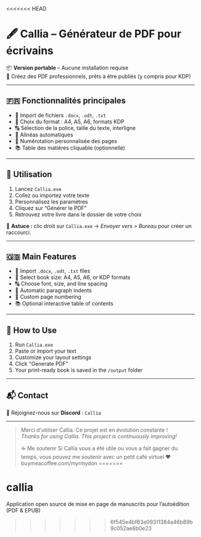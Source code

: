 <<<<<<< HEAD
# 🖋️ Callia – Générateur de PDF pour écrivains

📦 **Version portable** – Aucune installation requise  
🎯 Créez des PDF professionnels, prêts à être publiés (y compris pour KDP)

---

## 🇫🇷 Fonctionnalités principales

- 📄 Import de fichiers `.docx`, `.odt`, `.txt`
- 📐 Choix du format : A4, A5, A6, formats KDP
- 🔠 Sélection de la police, taille du texte, interligne
- 🧷 Alinéas automatiques
- 🔢 Numérotation personnalisée des pages
- 📚 Table des matières cliquable (optionnelle)

---

## 🚀 Utilisation

1. Lancez `Callia.exe`
2. Collez ou importez votre texte
3. Personnalisez les paramètres
4. Cliquez sur “Générer le PDF”
5. Retrouvez votre livre dans le dossier de votre choix

🎯 **Astuce :** clic droit sur `Callia.exe` → *Envoyer vers > Bureau* pour créer un raccourci.

---

## 🇬🇧 Main Features

- 📄 Import `.docx`, `.odt`, `.txt` files
- 📐 Select book size: A4, A5, A6, or KDP formats
- 🔠 Choose font, size, and line spacing
- 🧷 Automatic paragraph indents
- 🔢 Custom page numbering
- 📚 Optional interactive table of contents

---

## 🚀 How to Use

1. Run `Callia.exe`
2. Paste or import your text
3. Customize your layout settings
4. Click "Generate PDF"
5. Your print-ready book is saved in the `/output` folder

---

## 📬 Contact

📣 Rejoignez-nous sur **Discord** : `Callia`

---

> Merci d'utiliser Callia. Ce projet est en évolution constante !  
> *Thanks for using Callia. This project is continuously improving!*
>
> ☕ Me soutenir
Si Callia vous a été utile ou vous a fait gagner du temps, vous pouvez me soutenir avec un petit café virtuel ❤️
> buymeacoffee.com/myrmydon
=======
# callia
Application open source de mise en page de manuscrits pour l’autoédition (PDF &amp; EPUB)
>>>>>>> 6f545e4bf63e09311384a46b89b9c052ae6b0e23
